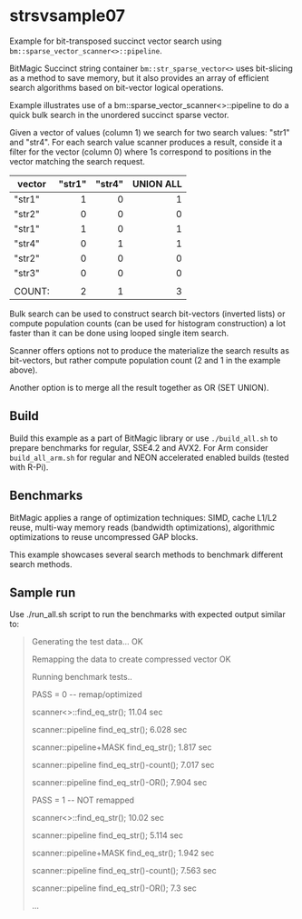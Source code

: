 # strsvsample07

Example for bit-transposed succinct vector search using `bm::sparse_vector_scanner<>::pipeline`.

BitMagic Succinct string container `bm::str_sparse_vector<>` uses bit-slicing as a method 
to save memory, but it also provides an array of efficient search algorithms based on
bit-vector logical operations.


Example illustrates use of a bm::sparse_vector_scanner<>::pipeline to do a quick bulk search in the unordered succinct sparse vector.

Given a vector of values (column 1) we search for two search values: "str1" and "str4".
For each search value scanner produces a result, conside it a filter for the vector (column 0)
where 1s correspond to positions in the vector matching the search request.


| vector      | "str1"  | "str4" |  UNION ALL  |
| ----------- | -------:|------:|-------------:|
| "str1"      | 1       | 0     | 1 
| "str2"      | 0       | 0     | 0
| "str1"      | 1       | 0     | 1
| "str4"      | 0       | 1     | 1
| "str2"      | 0       | 0     | 0
| "str3"      | 0       | 0     | 0
|             |         |       |
| COUNT:      | 2       | 1     | 3


Bulk search can be used to construct search bit-vectors (inverted lists) or compute 
population counts (can be used for histogram construction) a lot faster than it can be done
using looped single item search. 

Scanner offers options not to produce the materialize the search results as bit-vectors, 
but rather compute population count (2 and 1 in the example above). 

Another option is to merge all the result together as OR (SET UNION).


## Build

Build this example as a part of BitMagic library or use `./build_all.sh` to prepare benchmarks for regular, SSE4.2 and AVX2. For Arm consider `build_all_arm.sh` for regular and NEON accelerated enabled builds (tested with R-Pi).

## Benchmarks

BitMagic applies a range of optimization techniques: SIMD, cache L1/L2 reuse, 
multi-way memory reads (bandwidth optimizations), algorithmic optimizations to reuse uncompressed GAP blocks.

This example showcases several search methods to benchmark different search methods.


## Sample run

Use ./run_all.sh script to run the benchmarks with expected output similar to:

 
> Generating the test data... OK
> 
> Remapping the data to create compressed vector OK
> 
> Running benchmark tests..
> 
> PASS = 0 -- remap/optimized
> 
> scanner<>::find_eq_str(); 11.04 sec
> 
> scanner::pipeline find_eq_str(); 6.028 sec
> 
> scanner::pipeline+MASK find_eq_str(); 1.817 sec
> 
> scanner::pipeline find_eq_str()-count(); 7.017 sec
> 
> scanner::pipeline find_eq_str()-OR(); 7.904 sec
> 
> PASS = 1 -- NOT remapped
> 
> scanner<>::find_eq_str(); 10.02 sec
> 
> scanner::pipeline find_eq_str(); 5.114 sec
> 
> scanner::pipeline+MASK find_eq_str(); 1.942 sec
> 
> scanner::pipeline find_eq_str()-count(); 7.563 sec
> 
> scanner::pipeline find_eq_str()-OR(); 7.3 sec
>
>...


 
